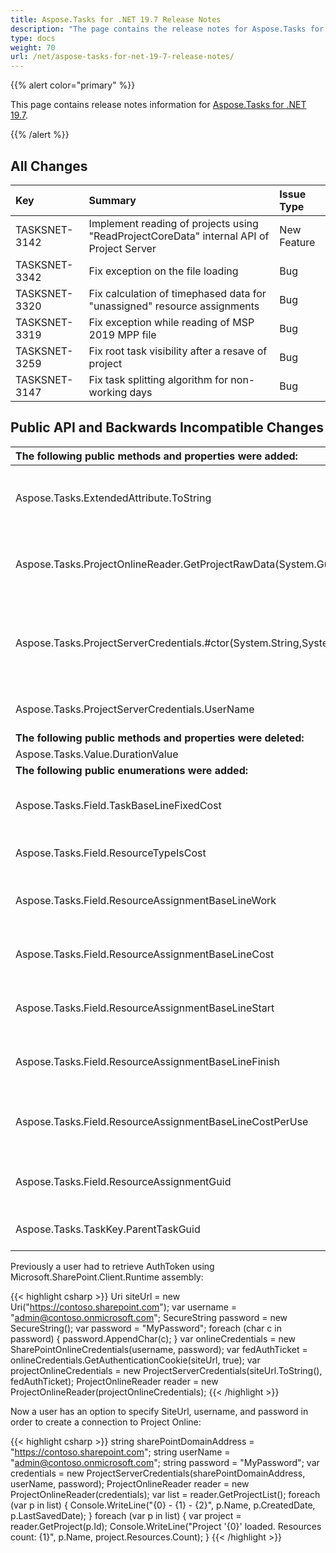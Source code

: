 ```yaml
---
title: Aspose.Tasks for .NET 19.7 Release Notes
description: "The page contains the release notes for Aspose.Tasks for .NET 19.7."
type: docs
weight: 70
url: /net/aspose-tasks-for-net-19-7-release-notes/
---
```


{{% alert color="primary" %}}

This page contains release notes information for [Aspose.Tasks for .NET 19.7](https://downloads.aspose.com/tasks/net/new-releases/aspose.tasks-for-.net-19.7/).

{{% /alert %}}

## **All Changes**

|**Key**|**Summary**|**Issue Type**|
| :- | :- | :- |
|TASKSNET-3142 | Implement reading of projects using "ReadProjectCoreData" internal API of Project Server |New Feature|
|TASKSNET-3342 | Fix exception on the file loading |Bug |
|TASKSNET-3320 | Fix calculation of timephased data for "unassigned" resource assignments |Bug |
|TASKSNET-3319 | Fix exception while reading of MSP 2019 MPP file |Bug |
|TASKSNET-3259 | Fix root task visibility after a resave of project |Bug |
|TASKSNET-3147 | Fix task splitting algorithm for non-working days |Bug |
## **Public API and Backwards Incompatible Changes**

|**The following public methods and properties were added:** | **Description** |
| :- | :- |
| Aspose.Tasks.ExtendedAttribute.ToString | Returns short string representation of an extended attribute. |
| Aspose.Tasks.ProjectOnlineReader.GetProjectRawData(System.Guid) | Gets the project's binary data for troubleshooting purposes. |
| Aspose.Tasks.ProjectServerCredentials.#ctor(System.String,System.String,System.String) | Initializes a new instance of the <see cref="T:Aspose.Tasks.ProjectServerCredentials" /> class using URL of SharePoint site, user name and password. |
| Aspose.Tasks.ProjectServerCredentials.UserName | Gets the user name for SharePoint site |
| **The following public methods and properties were deleted:** | **Description** |
| Aspose.Tasks.Value.DurationValue |  |
| **The following public enumerations were added:** | **Description** |
| Aspose.Tasks.Field.TaskBaseLineFixedCost | Represents the Baseline Fixed Cost (Task) field. |
| Aspose.Tasks.Field.ResourceTypeIsCost | Represents the Type (Cost) field. |
| Aspose.Tasks.Field.ResourceAssignmentBaseLineWork | Represents the Baseline Work (Assignment) field. |
| Aspose.Tasks.Field.ResourceAssignmentBaseLineCost | Represents the Baseline Cost (Assignment) field. |
| Aspose.Tasks.Field.ResourceAssignmentBaseLineStart | Represents the Baseline Start (Assignment) field. |
| Aspose.Tasks.Field.ResourceAssignmentBaseLineFinish | Represents the Baseline Finish (Assignment) field. |
| Aspose.Tasks.Field.ResourceAssignmentBaseLineCostPerUse | Represents the Baseline Cost Per Use (Assignment) field. |
| Aspose.Tasks.Field.ResourceAssignmentGuid | Represents the Guid (Assignment) field. |
| Aspose.Tasks.TaskKey.ParentTaskGuid | Represents the ParentTaskGuid (Task) field. |
Previously a user had to retrieve AuthToken using Microsoft.SharePoint.Client.Runtime assembly:

{{< highlight csharp >}}
Uri siteUrl = new Uri("https://contoso.sharepoint.com");
var username = "admin@contoso.onmicrosoft.com";
SecureString password = new SecureString();
var password = "MyPassword";
foreach (char c in password)
{
    password.AppendChar(c);
}
var onlineCredentials = new SharePointOnlineCredentials(username, password);
var fedAuthTicket = onlineCredentials.GetAuthenticationCookie(siteUrl, true);
var projectOnlineCredentials = new ProjectServerCredentials(siteUrl.ToString(), fedAuthTicket);
ProjectOnlineReader reader = new ProjectOnlineReader(projectOnlineCredentials);
{{< /highlight >}}

Now a user has an option to specify SiteUrl, username, and password in order to create a connection to Project Online:

{{< highlight csharp >}}
string sharePointDomainAddress = "https://contoso.sharepoint.com";
string userName = "admin@contoso.onmicrosoft.com";
string password = "MyPassword";
var credentials = new ProjectServerCredentials(sharePointDomainAddress, userName, password);
ProjectOnlineReader reader = new ProjectOnlineReader(credentials);
var list = reader.GetProjectList();
foreach (var p in list)
{
    Console.WriteLine("{0} - {1} - {2}", p.Name, p.CreatedDate, p.LastSavedDate);
}
foreach (var p in list)
{
    var project = reader.GetProject(p.Id);
    Console.WriteLine("Project '{0}' loaded. Resources count: {1}", 
        p.Name, 
        project.Resources.Count);
}
{{< /highlight >}}

